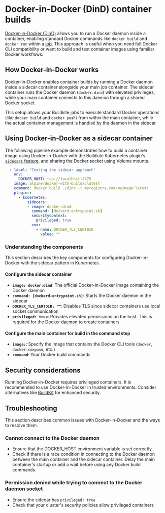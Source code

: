 # Docker-in-Docker (DinD) container builds

[Docker-in-Docker (DinD)](https://hub.docker.com/_/docker) allows you to run a Docker daemon inside a container, enabling standard Docker commands like `docker build` and `docker run` within a [job](/docs/pipelines/glossary#job). This approach is useful when you need full Docker CLI compatibility or want to build and test container images using familiar Docker workflows.

## How Docker-in-Docker works

Docker-in-Docker enables container builds by running a Docker daemon inside a sidecar container alongside your main job container. The sidecar container runs the Docker daemon (`docker:dind`) with elevated privileges, while your main container connects to this daemon through a shared Docker socket.

This setup allows your Buildkite jobs to execute standard Docker operations (like `docker build` and `docker push`) from within the main container, while the actual container management is handled by the daemon in the sidecar.

## Using Docker-in-Docker as a sidecar container

The following pipeline example demonstrates how to build a container image using Docker-in-Docker with the Buildkite Kubernetes plugin's [`sidecars` feature](https://buildkite.com/docs/agent/v3/agent-stack-k8s/sidecars), and sharing the Docker socket using Volume mounts.

```yaml
  - label: "Testing the sidecar approach"
    env:
      DOCKER_HOST: tcp://localhost:2375
    image: alpine/docker-with-buildx:latest
    command: docker build ./dind -t myregistry.com/myimage:latest
    plugins:
      - kubernetes:
          sidecars:
          - image: docker:dind
            command: [dockerd-entrypoint.sh]
            securityContext:
              privileged: true
            env:
              - name: DOCKER_TLS_CERTDIR
                value: ""
```

### Understanding the components

This section describes the key components for configuring Docker-in-Docker with the sidecar pattern in Kubernetes.

#### Configure the sidecar container

- **`image: docker:dind`**: The official Docker-in-Docker image containing the Docker daemon
- **`command: [dockerd-entrypoint.sh]`**: Starts the Docker daemon in the sidecar
- **`DOCKER_TLS_CERTDIR: ""`**: Disables TLS since sidecar containers use local socket communication
- **`privileged: true`**: Provides elevated permissions on the host. This is required for the Docker daemon to create containers

#### Configure the main container for build in the command step

- **`image:`**: Specify the image that contains the Docker CLI tools (`docker`, `docker-compose`, etc.)
- **`command`**: Your Docker build commands

## Security considerations

Running Docker-in-Docker requires privileged containers. It is recommended to use Docker-in-Docker in trusted environments. Consider alternatives like [BuildKit](/docs/agent/v3/agent-stack-k8s/buildkit-container-builds) for enhanced security.

## Troubleshooting

This section describes common issues with Docker-in-Docker and the ways to resolve them.

### Cannot connect to the Docker daemon

- Ensure that the DOCKER_HOST environment variable is set correctly
- Check if there is a race condition in connecting to the Docker daemon between the main container and the sidecar container. Delay the main container's startup or add a wait before using any Docker build commands

### Permission denied while trying to connect to the Docker daemon socket

- Ensure the sidecar has `privileged: true` 
- Check that your cluster's security policies allow privileged containers
